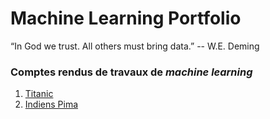 Machine Learning Portfolio
==========================

“In God we trust. All others must bring data.” -- W.E. Deming

### Comptes rendus de travaux de *machine learning*

1. [Titanic](titanic/#readme)
2. [Indiens Pima](pima/#readme)
